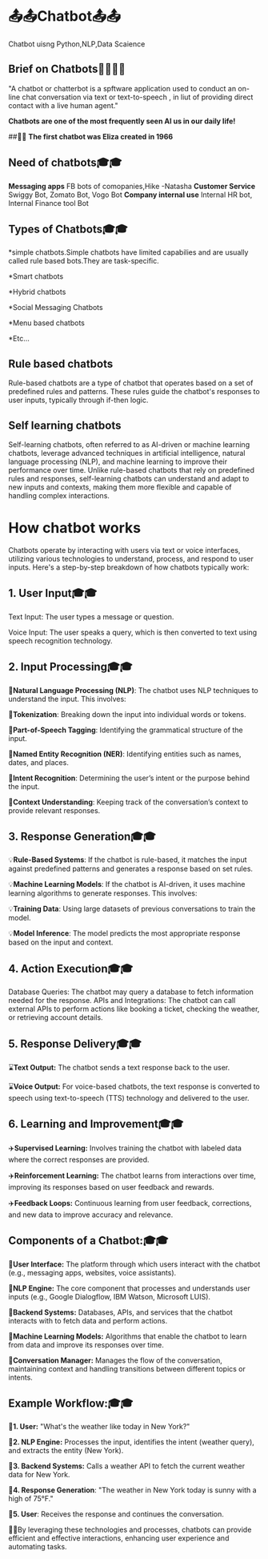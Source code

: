 

# **📤📤Chatbot📤📤**
Chatbot uisng Python,NLP,Data Scaience

## **Brief on Chatbots**🔎🔎🔎🔎
"A chatbot or chatterbot is a spftware application used to conduct an on-line chat conversation via text or text-to-speech , in liut of providing direct contact with a live human agent."

**Chatbots are one of the most frequently seen AI  us in our daily life!**

##🌠🌠 **The first chatbot was Eliza created in 1966**
## Need of chatbots🎓🎓
**Messaging apps**
FB bots of comopanies,Hike -Natasha
**Customer Service**
Swiggy Bot, Zomato Bot, Vogo Bot
**Company internal use**
Internal HR bot, Internal Finance tool Bot

## Types of Chatbots🎓🎓
*simple chatbots.Simple chatbots have limited capabilies and are usually called rule based bots.They are task-specific.


*Smart chatbots


*Hybrid chatbots


*Social Messaging Chatbots


*Menu based chatbots


*Etc...

## Rule based chatbots
Rule-based chatbots are a type of chatbot that operates based on a set of predefined rules and patterns. These rules guide the chatbot's responses to user inputs, typically through if-then logic.

## Self learning chatbots
Self-learning chatbots, often referred to as AI-driven or machine learning chatbots, leverage advanced techniques in artificial intelligence, natural language processing (NLP), and machine learning to improve their performance over time. Unlike rule-based chatbots that rely on predefined rules and responses, self-learning chatbots can understand and adapt to new inputs and contexts, making them more flexible and capable of handling complex interactions.

# **How chatbot works**
Chatbots operate by interacting with users via text or voice interfaces, utilizing various technologies to understand, process, and respond to user inputs. Here's a step-by-step breakdown of how chatbots typically work:

## **1. User Input**🎓🎓
Text Input: The user types a message or question.


Voice Input: The user speaks a query, which is then converted to text using speech recognition technology.

## **2. Input Processing**🎓🎓

📣**Natural Language Processing (NLP)**: The chatbot uses NLP techniques to understand the input. This involves:


📣**Tokenization**: Breaking down the input into individual words or tokens.


📣**Part-of-Speech Tagging**: Identifying the grammatical structure of the input.


📣**Named Entity Recognition (NER)**: Identifying entities such as names, dates, and places.


📣**Intent Recognition**: Determining the user’s intent or the purpose behind the input.


📣**Context Understanding**: Keeping track of the conversation’s context to provide relevant responses.

## **3. Response Generation**🎓🎓

💡**Rule-Based Systems**: If the chatbot is rule-based, it matches the input against predefined patterns and generates a response based on set rules.


💡**Machine Learning Models**: If the chatbot is AI-driven, it uses machine learning algorithms to generate responses. This involves:


💡**Training Data**: Using large datasets of previous conversations to train the model.


💡**Model Inference**: The model predicts the most appropriate response based on the input and context.


## **4. Action Execution**🎓🎓
Database Queries: The chatbot may query a database to fetch information needed for the response.
APIs and Integrations: The chatbot can call external APIs to perform actions like booking a ticket, checking the weather, or retrieving account details.

## **5. Response Delivery**🎓🎓

⌛**Text Output:** The chatbot sends a text response back to the user.


⌛**Voice Output:** For voice-based chatbots, the text response is converted to speech using text-to-speech (TTS) technology and delivered to the user.

## **6. Learning and Improvement**🎓🎓

✈️**Supervised Learning:** Involves training the chatbot with labeled data where the correct responses are provided.


✈️**Reinforcement Learning:** The chatbot learns from interactions over time, improving its responses based on user feedback and rewards.


✈️**Feedback Loops:** Continuous learning from user feedback, corrections, and new data to improve accuracy and relevance.

## **Components of a Chatbot:**🎓🎓

📍**User Interface:** The platform through which users interact with the chatbot (e.g., messaging apps, websites, voice assistants).


📍**NLP Engine:** The core component that processes and understands user inputs (e.g., Google Dialogflow, IBM Watson, Microsoft LUIS).


📍**Backend Systems:** Databases, APIs, and services that the chatbot interacts with to fetch data and perform actions.


📍**Machine Learning Models:** Algorithms that enable the chatbot to learn from data and improve its responses over time.


📍**Conversation Manager:** Manages the flow of the conversation, maintaining context and handling transitions between different topics or intents.

## **Example Workflow:**🎓🎓

📍**1. User:** "What's the weather like today in New York?"


📍**2. NLP Engine:** Processes the input, identifies the intent (weather query), and extracts the entity (New York).


📍**3. Backend Systems:** Calls a weather API to fetch the current weather data for New York.


📍**4. Response Generation**: "The weather in New York today is sunny with a high of 75°F."


📍**5. User**: Receives the response and continues the conversation.


🌠🌠By leveraging these technologies and processes, chatbots can provide efficient and effective interactions, enhancing user experience and automating tasks.



